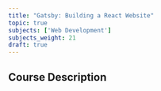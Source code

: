 ```yaml
---
title: "Gatsby: Building a React Website"
topic: true
subjects: ['Web Development']
subjects_weight: 21
draft: true
---
```


<!--
https://www.gatsbyjs.org/docs/
-->

## Course Description